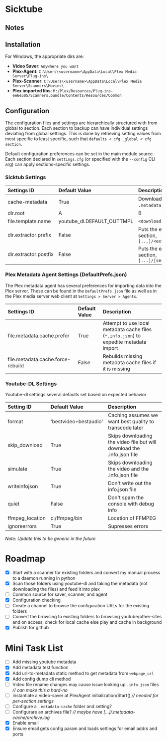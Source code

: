 # Sicktube

## Notes

## Installation

For Windows, the appropriate dirs are:

* **Video Saver**: `Anywhere you want`
* **Plex-Agent**: `C:\Users\<username>\AppData\Local\Plex Media Server\Plug-ins\`
* **Plex-Scanner**: `C:\Users\<username>\AppData\Local\Plex Media Server\Scanners\Movies\`
* **Plex imported libs**: `M:/Plex/Resources/Plug-ins-ee6e505/Scanners.bundle/Contents/Resources/Common`

## Configuration

The configuration files and settings are hierarchically structured with from global to section. Each section to backup can have individual settings deviating from global settings. This is done by retrieving setting values from most specific to least specific, such that `defaults < cfg _global < cfg section`.

Default configuration preferences can be set in the main module source. Each section declared in `settings.cfg` (or specified with the `--config` CLI arg) can apply sections-specific settings.

### Sicktub Settings

| Settings ID | Default Value | Description |
|:--|:--|:--|
| cache-metadata | True | Downloads `.info.json` files into a `.metadata-cache` subfolder |
| dir.root | A | B |
| file.template.name | youtube_dl.DEFAULT_OUTTMPL | `<download-dir>/<output-template>` |
| dir.extractor.prefix | False | Puts the extractor before the video section, `[...]/<extractor>/[section]/[...]` |
| dir.extractor.postfix | False | Puts the extractor after the video section, `[...]/[section]/<extractor>/[...]` |

### Plex Metadata Agent Settings (DefaultPrefs.json)

The Plex metadata agent has several preferences for importing data into the Plex server. These can be found in the `DefaultPrefs.json` file as well as in the Plex media server web client at `Settings > Server > Agents`.

| Settings ID | Default Value | Description |
|:--|:--|:--|
| file.metadata.cache.prefer | True | Attempt to use local metadata cache files (`*.info.json`) to expedite metadata import |
| file.metadata.cache.force-rebuild | False | Rebuilds missing metadata cache files if it is missing |

### Youtube-DL Settings

Youtube-dl settings several defaults set based on expected behavior

| Setting ID | Default Value | Description |
|:--|:--|:--|
| format | 'bestvideo+bestaudio' | Caching assumes we want best quality to transcode later |
| skip_download | True | Skips downloading the video file but will download the .info.json file |
| simulate | True | Skips downloading the video and the .info.json file |
| writeinfojson | True | Don't write out the info.json file |
| quiet | False | Don't spam the console with debug info |
| ffmpeg_location | c:/ffmpeg/bin | Location of FFMPEG |
| ignoreerrors | True | Supresses errors |

*Note: Update this to be generic in the future*

# Roadmap

* [x] Start with a scanner for existing folders and convert my manual process to a daemon running in python
* [x] Scan those folders using youtube-dl and taking the metadata (not downloading the files) and feed it into plex
* [ ] Common source for saver, scanner, and agent
* [x] Configuration checking
* [ ] Create a channel to browse the configuration URLs for the existing folders
* [ ] Convert the browsing to existing folders to browsing youtube/other-sites and on access, check for local cache else play and cache in background
* [x] Publish for github

# Mini Task List

* [ ] Add missing youtube metadata
* [x] Add metadata test function
* [x] Add url-to-metadata static method to get metadata from `webpage_url`
* [x] Add config dump cli method
* [ ] Video file rename changes may cause issue looking up `.info.json` files *// can make this a hard-no*
* [ ] Instantiate a video-saver at PlexAgent initialization/Start() *// needed for per-section settings*
* [ ] Configure a` .metadata-cache` folder and setting?
* [ ] Configurare an archives file? *// maybe have [...]/.metadata-cache/archive.log*
* [x] Enable email
* [x] Ensure email gets config param and loads settings for email addrs and ports

